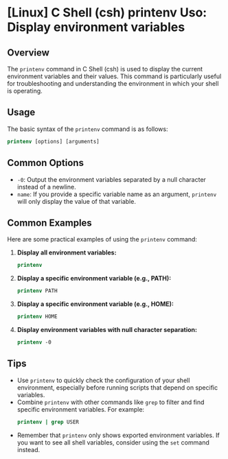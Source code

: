 # [Linux] C Shell (csh) printenv Uso: Display environment variables

## Overview
The `printenv` command in C Shell (csh) is used to display the current environment variables and their values. This command is particularly useful for troubleshooting and understanding the environment in which your shell is operating.

## Usage
The basic syntax of the `printenv` command is as follows:

```csh
printenv [options] [arguments]
```

## Common Options
- `-0`: Output the environment variables separated by a null character instead of a newline.
- `name`: If you provide a specific variable name as an argument, `printenv` will only display the value of that variable.

## Common Examples
Here are some practical examples of using the `printenv` command:

1. **Display all environment variables:**
   ```csh
   printenv
   ```

2. **Display a specific environment variable (e.g., PATH):**
   ```csh
   printenv PATH
   ```

3. **Display a specific environment variable (e.g., HOME):**
   ```csh
   printenv HOME
   ```

4. **Display environment variables with null character separation:**
   ```csh
   printenv -0
   ```

## Tips
- Use `printenv` to quickly check the configuration of your shell environment, especially before running scripts that depend on specific variables.
- Combine `printenv` with other commands like `grep` to filter and find specific environment variables. For example:
  ```csh
  printenv | grep USER
  ```
- Remember that `printenv` only shows exported environment variables. If you want to see all shell variables, consider using the `set` command instead.